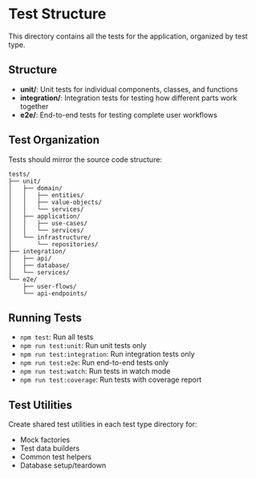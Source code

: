 # Test Structure

This directory contains all the tests for the application, organized by test type.

## Structure

- **unit/**: Unit tests for individual components, classes, and functions
- **integration/**: Integration tests for testing how different parts work together
- **e2e/**: End-to-end tests for testing complete user workflows

## Test Organization

Tests should mirror the source code structure:

```
tests/
├── unit/
│   ├── domain/
│   │   ├── entities/
│   │   ├── value-objects/
│   │   └── services/
│   ├── application/
│   │   ├── use-cases/
│   │   └── services/
│   └── infrastructure/
│       └── repositories/
├── integration/
│   ├── api/
│   ├── database/
│   └── services/
└── e2e/
    ├── user-flows/
    └── api-endpoints/
```

## Running Tests

- `npm test`: Run all tests
- `npm run test:unit`: Run unit tests only
- `npm run test:integration`: Run integration tests only
- `npm run test:e2e`: Run end-to-end tests only
- `npm run test:watch`: Run tests in watch mode
- `npm run test:coverage`: Run tests with coverage report

## Test Utilities

Create shared test utilities in each test type directory for:
- Mock factories
- Test data builders
- Common test helpers
- Database setup/teardown
